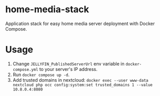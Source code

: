 # home-media-stack

Application stack for easy home media server deployment with Docker Compose.

# Usage

1. Change `JELLYFIN_PublishedServerUrl` env variable in `docker-compose.yml` to your server's IP address.
2. Run `docker compose up -d`.
3. Add trusted domains in nextcloud: `docker exec --user www-data nextcloud php occ config:system:set trusted_domains 1 --value 10.8.0.4:8080`
